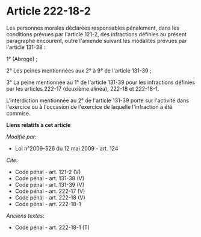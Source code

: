 # Article 222-18-2

Les personnes morales déclarées responsables pénalement, dans les conditions prévues par l'article 121-2, des infractions
définies au présent paragraphe encourent, outre l'amende suivant les modalités prévues par l'article 131-38 : 

1° (Abrogé) ; 

2° Les peines mentionnées aux 2° à 9° de l'article 131-39 ; 

3° La peine mentionnée au 1° de l'article 131-39 pour les infractions définies par les articles 222-17 (deuxième alinéa),
222-18 et 222-18-1.

L'interdiction mentionnée au 2° de l'article 131-39 porte sur l'activité dans l'exercice ou à l'occasion de l'exercice de
laquelle l'infraction a été commise.

**Liens relatifs à cet article**

_Modifié par_:

  - Loi n°2009-526 du 12 mai 2009 - art. 124

_Cite_:

  - Code pénal - art. 121-2 (V)
  - Code pénal - art. 131-38 (V)
  - Code pénal - art. 131-39 (V)
  - Code pénal - art. 222-17 (V)
  - Code pénal - art. 222-18 (V)
  - Code pénal - art. 222-18-1

_Anciens textes_:

  - Code pénal - art. 222-18-1 (T)
